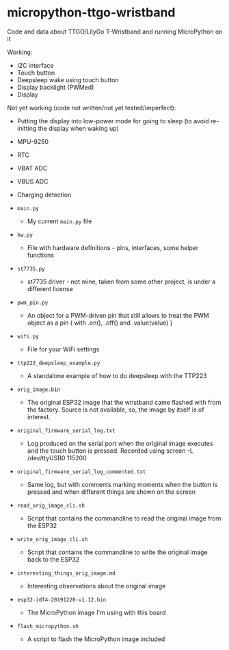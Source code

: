 # micropython-ttgo-wristband
Code and data about TTGO/LilyGo T-Wristband and running MicroPython on it

Working:

- I2C interface
- Touch button
- Deepsleep wake using touch button
- Display backlight (PWMed)
- Display

Not yet working (code not written/not yet tested/imperfect):

- Putting the display into low-power mode for going to sleep (to avoid re-initting the display when waking up)
- MPU-9250
- RTC
- VBAT ADC
- VBUS ADC
- Charging detection


- `main.py`
  - My current `main.py` file
- `hw.py`
  - File with hardware definitions - pins, interfaces, some helper functions
- `st7735.py`
  - st7735 driver - not mine, taken from some other project, is under a different license
- `pwm_pin.py`
  - An object for a PWM-driven pin that still allows to treat the PWM object as a pin ( with .on(), .off() and .value(value) )
- `wifi.py`
  - File for your WiFi settings
- `ttp223_deepsleep_example.py`
  - A standalone example of how to do deepsleep with the TTP223
- `orig_image.bin`
  - The original ESP32 image that the wristband came flashed with from the factory. Source is not available, so, the image by itself is of interest.
- `original_firmware_serial_log.txt`
  - Log produced on the serial port when the original image executes and the touch button is pressed. Recorded using screen -L /dev/ttyUSB0 115200
- `original_firmware_serial_log_commented.txt`
  - Same log, but with comments marking moments when the button is pressed and when different things are shown on the screen
- `read_orig_image_cli.sh`
  - Script that contains the commandline to read the original image from the ESP32
- `write_orig_image_cli.sh`
  - Script that contains the commandline to write the original image back to the ESP32
- `interesting_things_orig_image.md`
  - Interesting observations about the original image
- `esp32-idf4-20191220-v1.12.bin`
  - The MicroPython image I'm using with this board
- `flash_micropython.sh`
  - A script to flash the MicroPython image included

